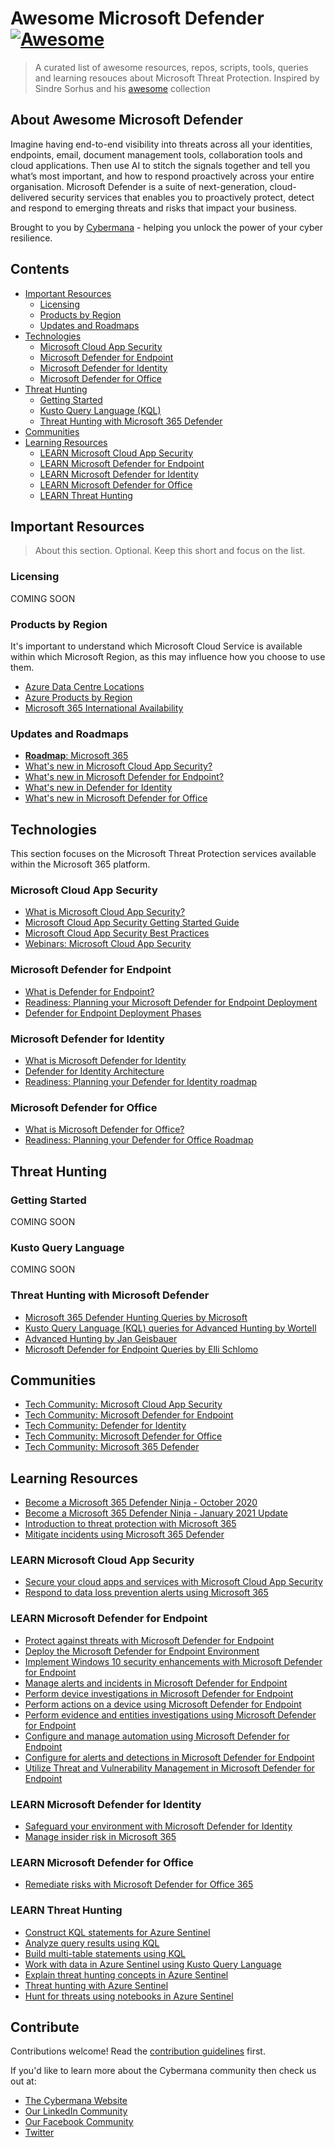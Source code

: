 # Awesome Microsoft Defender [![Awesome](https://awesome.re/badge.svg)](https://awesome.re)

> A curated list of awesome resources, repos, scripts, tools, queries and learning resouces about Microsoft Threat Protection. Inspired by Sindre Sorhus and his [awesome](https://github.com/sindresorhus/awesome) collection

## About Awesome Microsoft Defender

Imagine having end-to-end visibility into threats across all your identities, endpoints, email, document management tools, collaboration tools and cloud applications. Then use AI to stitch the signals together and tell you what’s most important, and how to respond proactively across your entire organisation. Microsoft Defender is a suite of next-generation, cloud-delivered security services that enables you to proactively protect, detect and respond to emerging threats and risks that impact your business.

Brought to you by [Cybermana](https://www.cybermana.net) - helping you unlock the power of your cyber resilience.

## Contents

- [Important Resources](#important-resources)
  - [Licensing](#licensing)
  - [Products by Region](#products-by-region)
  - [Updates and Roadmaps](#updates-and-roadmaps)
- [Technologies](#technologies)
  - [Microsoft Cloud App Security](#microsoft-cloud-app-security)
  - [Microsoft Defender for Endpoint](#microsoft-defender-for-endpoint)
  - [Microsoft Defender for Identity](#microsoft-defender-for-identity)
  - [Microsoft Defender for Office](#microsoft-defender-for-office)
- [Threat Hunting](#threat-hunting)
  - [Getting Started](#getting-started)
  - [Kusto Query Language (KQL)](#kusto-query-language)
  - [Threat Hunting with Microsoft 365 Defender](#threat-hunting-with-microsoft-365-defender)
- [Communities](#communities)
- [Learning Resources](#learning-resources)
  - [LEARN Microsoft Cloud App Security](#learn-microsoft-cloud-app-security)
  - [LEARN Microsoft Defender for Endpoint](#learn-microsoft-defender-for-endpoint)
  - [LEARN Microsoft Defender for Identity](#learn-microsoft-defender-for-identity)
  - [LEARN Microsoft Defender for Office](#learn-microsoft-defender-for-office)
  - [LEARN Threat Hunting](#learn-threat-hunting)

## Important Resources

> About this section. Optional. Keep this short and focus on the list.

### Licensing

COMING SOON

### Products by Region

It's important to understand which Microsoft Cloud Service is available within which Microsoft Region, as this may influence how you choose to use them.

- [Azure Data Centre Locations](https://azure.microsoft.com/en-gb/global-infrastructure/geographies/)
- [Azure Products by Region](https://azure.microsoft.com/en-us/global-infrastructure/services/)
- [Microsoft 365 International Availability](https://www.microsoft.com/en-gb/microsoft-365/business/international-availability)

### Updates and Roadmaps

- [**Roadmap**: Microsoft 365](https://www.microsoft.com/en-gb/microsoft-365/roadmap?filters=)
- [What's new in Microsoft Cloud App Security?](https://docs.microsoft.com/en-us/cloud-app-security/release-notes)
- [What's new in Microsoft Defender for Endpoint?](https://docs.microsoft.com/en-us/windows/security/threat-protection/microsoft-defender-atp/whats-new-in-microsoft-defender-atp)
- [What's new in Defender for Identity](https://docs.microsoft.com/en-us/defender-for-identity/whats-new)
- [What's new in Microsoft Defender for Office](https://docs.microsoft.com/en-us/microsoft-365/security/office-365-security/whats-new-in-office-365-atp?view=o365-worldwide)

## Technologies

This section focuses on the Microsoft Threat Protection services available within the Microsoft 365 platform.

### Microsoft Cloud App Security

- [What is Microsoft Cloud App Security?](https://docs.microsoft.com/en-us/cloud-app-security/what-is-cloud-app-security)
- [Microsoft Cloud App Security Getting Started Guide](https://docs.microsoft.com/en-us/cloud-app-security/getting-started-with-cloud-app-security)
- [Microsoft Cloud App Security Best Practices](https://docs.microsoft.com/en-us/cloud-app-security/best-practices)
- [Webinars: Microsoft Cloud App Security](https://docs.microsoft.com/en-us/cloud-app-security/webinars)

### Microsoft Defender for Endpoint

- [What is Defender for Endpoint?](https://docs.microsoft.com/en-us/windows/security/threat-protection/microsoft-defender-atp/microsoft-defender-advanced-threat-protection)
- [Readiness: Planning your Microsoft Defender for Endpoint Deployment](https://docs.microsoft.com/en-us/windows/security/threat-protection/microsoft-defender-atp/deployment-strategy)
- [Defender for Endpoint Deployment Phases](https://docs.microsoft.com/en-us/windows/security/threat-protection/microsoft-defender-atp/deployment-phases)

### Microsoft Defender for Identity

- [What is Microsoft Defender for Identity](https://docs.microsoft.com/en-us/defender-for-identity/what-is)
- [Defender for Identity Architecture](https://docs.microsoft.com/en-us/defender-for-identity/architecture)
- [Readiness: Planning your Defender for Identity roadmap](https://docs.microsoft.com/en-us/defender-for-identity/resources)

### Microsoft Defender for Office

- [What is Microsoft Defender for Office?](https://docs.microsoft.com/en-us/microsoft-365/security/office-365-security/?view=o365-worldwide)
- [Readiness: Planning your Defender for Office Roadmap](https://docs.microsoft.com/en-us/microsoft-365/security/office-365-security/security-roadmap?view=o365-worldwide)

## Threat Hunting

### Getting Started

COMING SOON

### Kusto Query Language

COMING SOON

### Threat Hunting with Microsoft Defender

- [Microsoft 365 Defender Hunting Queries by Microsoft](https://github.com/microsoft/Microsoft-365-Defender-Hunting-Queries)
- [Kusto Query Language (KQL) queries for Advanced Hunting by Wortell](https://github.com/wortell/KQL)
- [Advanced Hunting by Jan Geisbauer](https://github.com/jangeisbauer/AdvancedHunting)
- [Microsoft Defender for Endpoint Queries by Elli Schlomo](https://github.com/eshlomo1/Microsoft-Defender-for-Endpoint-Queries)

## Communities

- [Tech Community: Microsoft Cloud App Security](https://techcommunity.microsoft.com/t5/microsoft-cloud-app-security/bd-p/MicrosoftCloudAppSecurity)
- [Tech Community: Microsoft Defender for Endpoint](https://techcommunity.microsoft.com/t5/microsoft-defender-for-endpoint/bd-p/MicrosoftDefenderATP)
- [Tech Community: Defender for Identity](https://techcommunity.microsoft.com/t5/microsoft-defender-for-identity/bd-p/AzureAdvancedThreatProtection)
- [Tech Community: Microsoft Defender for Office](https://techcommunity.microsoft.com/t5/microsoft-defender-for-office/bd-p/MicrosoftDefenderforOffice365)
- [Tech Community: Microsoft 365 Defender](https://techcommunity.microsoft.com/t5/microsoft-365-defender/bd-p/MicrosoftThreatProtection)

## Learning Resources

- [Become a Microsoft 365 Defender Ninja - October 2020](https://techcommunity.microsoft.com/t5/microsoft-365-defender/become-a-microsoft-365-defender-ninja/ba-p/1789376)
- [Become a Microsoft 365 Defender Ninja - January 2021 Update](<https://techcommunity.microsoft.com/t5/microsoft-365-defender/microsoft-365-defender-ninja-training-january-2021-update/ba-p/2103073>)
- [Introduction to threat protection with Microsoft 365](https://docs.microsoft.com/en-us/learn/modules/m365-security-threat-define/)
- [Mitigate incidents using Microsoft 365 Defender](https://docs.microsoft.com/en-gb/learn/modules/mitigate-incidents-microsoft-365-defender/)

### LEARN Microsoft Cloud App Security

- [Secure your cloud apps and services with Microsoft Cloud App Security](https://docs.microsoft.com/en-us/learn/modules/microsoft-cloud-app-security/)
- [Respond to data loss prevention alerts using Microsoft 365](https://docs.microsoft.com/en-gb/learn/modules/respond-to-data-loss-prevention-alerts-microsoft-365/)

### LEARN Microsoft Defender for Endpoint

- [Protect against threats with Microsoft Defender for Endpoint](https://docs.microsoft.com/en-us/learn/modules/m365-security-threat-protect/)
- [Deploy the Microsoft Defender for Endpoint Environment](https://docs.microsoft.com/en-gb/learn/modules/deploy-microsoft-defender-for-endpoints-environment/)
- [Implement Windows 10 security enhancements with Microsoft Defender for Endpoint](https://docs.microsoft.com/en-gb/learn/modules/implement-windows-10-security-enhancements-with-microsoft-defender-for-endpoint/)
- [Manage alerts and incidents in Microsoft Defender for Endpoint](https://docs.microsoft.com/en-gb/learn/modules/manage-alerts-incidents-microsoft-defender-for-endpoints/)
- [Perform device investigations in Microsoft Defender for Endpoint](<https://docs.microsoft.com/en-gb/learn/modules/perform-device-investigations-microsoft-defender-for-endpoints/>)
- [Perform actions on a device using Microsoft Defender for Endpoint](https://docs.microsoft.com/en-gb/learn/modules/perform-actions-device-microsoft-defender-for-endpoint/)
- [Perform evidence and entities investigations using Microsoft Defender for Endpoint](https://docs.microsoft.com/en-gb/learn/modules/perform-evidence-entities-investigations-microsoft-defender-for-endpoint/)
- [Configure and manage automation using Microsoft Defender for Endpoint](https://docs.microsoft.com/en-gb/learn/modules/configure-manage-automation-microsoft-defender-for-endpoint/)
- [Configure for alerts and detections in Microsoft Defender for Endpoint](https://docs.microsoft.com/en-gb/learn/modules/configure-settings-for-alerts-detections-microsoft-defender-for-endpoint/)
- [Utilize Threat and Vulnerability Management in Microsoft Defender for Endpoint](https://docs.microsoft.com/en-gb/learn/modules/use-threat-vulnerability-management-microsoft-defender-for-endpoint/)

### LEARN Microsoft Defender for Identity

- [Safeguard your environment with Microsoft Defender for Identity](https://docs.microsoft.com/en-us/learn/modules/m365-threat-safeguard/)
- [Manage insider risk in Microsoft 365](https://docs.microsoft.com/en-us/learn/modules/m365-compliance-insider-manage-insider-risk/)

### LEARN Microsoft Defender for Office

- [Remediate risks with Microsoft Defender for Office 365](https://docs.microsoft.com/en-us/learn/modules/m365-threat-remediate/)

### LEARN Threat Hunting

- [Construct KQL statements for Azure Sentinel](https://docs.microsoft.com/en-gb/learn/modules/construct-kusto-query-language-statements/)
- [Analyze query results using KQL](https://docs.microsoft.com/en-gb/learn/modules/analyze-results-kusto-query-language/)
- [Build multi-table statements using KQL](https://docs.microsoft.com/en-gb/learn/modules/build-multi-table-statements-kusto-query-language/)
- [Work with data in Azure Sentinel using Kusto Query Language](https://docs.microsoft.com/en-gb/learn/modules/work-with-data-kusto-query-language/)
- [Explain threat hunting concepts in Azure Sentinel](https://docs.microsoft.com/en-gb/learn/modules/what-is-threat-hunting-azure-sentinel/)
- [Threat hunting with Azure Sentinel](https://docs.microsoft.com/en-gb/learn/modules/hunt-threats-sentinel/)
- [Hunt for threats using notebooks in Azure Sentinel](https://docs.microsoft.com/en-gb/learn/modules/perform-threat-hunting-sentinel-with-notebooks/)

## Contribute

Contributions welcome! Read the [contribution guidelines](contributing.md) first.

If you'd like to learn more about the Cybermana community then check us out at:

- [The Cybermana Website](https://www.cybermana.net)
- [Our LinkedIn Community](https://www.linkedin.com/company/cybermana)
- [Our Facebook Community](https://www.facebook.com/cybermanaUK/ )
- [Twitter](https://twitter.com/CybermanaUK )
